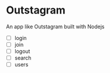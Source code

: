 # Outstagram

An app like Outstagram built with Nodejs

- [ ] login
- [ ] join
- [ ] logout
- [ ] search
- [ ] users